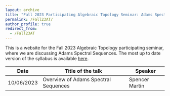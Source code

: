 ```yaml
---
layout: archive
title: "Fall 2023 Participating Algebraic Topology Seminar: Adams Spectral Sequences"
permalink: /Fall23AT/
author_profile: true
redirect_from:
  - /Fall23AT
---
```

This is a website for the Fall 2023 Algebraic Topology participating seminar, where we are discussing Adams Spectral Sequences.  The most up to date version of the syllabus is available [here](/files/AT_Participating_Seminar_Syllabus_F23.pdf).  

| Date  | Title of the talk | Speaker |
| ------------- | ------------- | ------------- | 
| 10/06/2023 | Overview of Adams Spectral Sequences | Spencer Martin |
